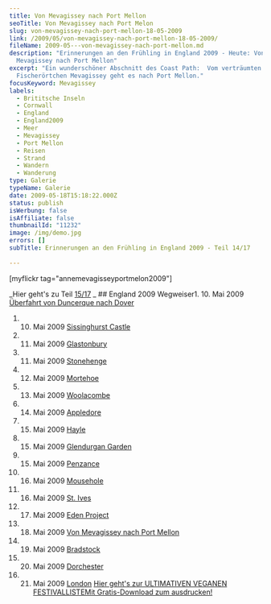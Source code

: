 ```yaml
---
title: Von Mevagissey nach Port Mellon
seoTitle: Von Mevagissey nach Port Melon
slug: von-mevagissey-nach-port-mellon-18-05-2009
link: /2009/05/von-mevagissey-nach-port-mellon-18-05-2009/
fileName: 2009-05---von-mevagissey-nach-port-mellon.md
description: "Erinnerungen an den Frühling in England 2009 - Heute: Von
  Mevagissey nach Port Mellon"
excerpt: "Ein wunderschöner Abschnitt des Coast Path:  Vom verträumten
  Fischerörtchen Mevagissey geht es nach Port Mellon."
focusKeyword: Mevagissey
labels:
  - Brititsche Inseln
  - Cornwall
  - England
  - England2009
  - Meer
  - Mevagissey
  - Port Mellon
  - Reisen
  - Strand
  - Wandern
  - Wanderung
type: Galerie
typeName: Galerie
date: 2009-05-18T15:18:22.000Z
status: publish
isWerbung: false
isAffiliate: false
thumbnailId: "11232"
image: /img/demo.jpg
errors: []
subTitle: Erinnerungen an den Frühling in England 2009 - Teil 14/17
  
---
```


[myflickr tag="annemevagisseyportmelon2009"]

_Hier geht's zu Teil [15/17](/2009/05/bradstock-19-05-2009/) _ ## England 2009
Wegweiser1. 10. Mai 2009
[Überfahrt von Duncerque nach Dover](/2009/05/uberfahrt-von-duncerque-nach-dover-10-05-2009/)

1.  10. Mai 2009 [Sissinghurst Castle](/2009/05/sissinghurst-castle/)
1.  11. Mai 2009 [Glastonbury](/2009/05/glastonbury-11-05-2009/)
1.  11. Mai 2009 [Stonehenge](/2009/05/stonehenge-11-05-2009/)
1.  12. Mai 2009 [Mortehoe](/2009/05/mortehoe-cornwall-12-05-2009/)
1.  13. Mai 2009 [Woolacombe](/2009/05/woolacombe-cornwall-13-05-2009/)
1.  14. Mai 2009 [Appledore](/2009/05/appledore-cornwall-14-05-2009/)
1.  15. Mai 2009 [Hayle](/2009/05/hayle-cornwall-14-15-05-2009/)
1.  15. Mai 2009 [Glendurgan Garden](/2009/05/glendurgan-garden-15-05-2009-2/)
1.  15. Mai 2009 [Penzance](/2009/05/penzance-cornwall-15-05-2009/)
1.  16. Mai 2009 [Mousehole](/2009/05/mousehole-cornwall-16-05-2009/)
1.  16. Mai 2009 [St. Ives](/2009/05/st-ives-cornwall-16-05-2009/)
1.  17. Mai 2009 [Eden Project](/2009/05/eden-project/)
1.  18. Mai 2009
        [Von Mevagissey nach Port Mellon](/2009/05/von-mevagissey-nach-port-mellon-18-05-2009/)
1.  19. Mai 2009 [Bradstock](/2009/05/bradstock-19-05-2009/)
1.  20. Mai 2009 [Dorchester](/2009/05/dorchester/)
1.  21. Mai 2009 [London](/2009/05/london-21-05-2009/)
        [Hier geht's zur ULTIMATIVEN VEGANEN FESTIVALLISTEMit Gratis-Download zum ausdrucken!](/2015/03/die-ultimative-vegane-festivalliste)

  